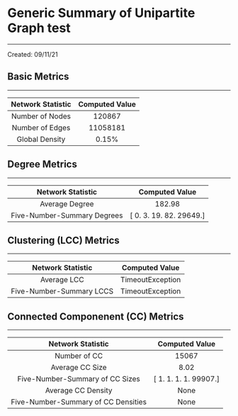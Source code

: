 # Generic Summary of Unipartite Graph **test**
---
Created: 09/11/21

## Basic Metrics
---
|   Network Statistic   |   Computed Value   |
|:---------------------:|:---------------------------------------------:|
|   Number of Nodes   |   120867   |
|   Number of Edges   |   11058181   |
|   Global Density   |   0.15%   |


## Degree Metrics
---
|   Network Statistic   |   Computed Value   |
|:---------------------:|:---------------------------------------------:|
|   Average Degree   |   182.98   |
|   Five-Number-Summary Degrees   |   [    0.     3.    19.    82. 29649.]   |


## Clustering (LCC) Metrics
---
|   Network Statistic   |   Computed Value   |
|:---------------------:|:---------------------------------------------:|
|   Average LCC   |   TimeoutException   |
|   Five-Number-Summary LCCS   |   TimeoutException   |


## Connected Componenent (CC) Metrics
---
|   Network Statistic   |   Computed Value   |
|:---------------------:|:---------------------------------------------:|
|   Number of CC   |   15067   |
|   Average CC Size   |   8.02   |
|   Five-Number-Summary of CC Sizes   |   [    1.     1.     1.     1. 99907.]   |
|   Average CC Density   |   None   |
|   Five-Number-Summary of CC Densities   |   None   |



